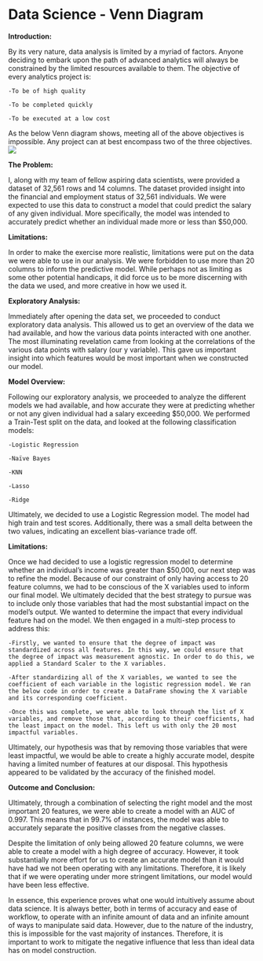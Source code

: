 # Data Science - Venn Diagram



**Introduction:**

By its very nature, data analysis is limited by a myriad of factors. Anyone deciding to embark upon the path of advanced analytics will always be constrained by the limited resources available to them.
The objective of every analytics project is:

    -To be of high quality
    
    -To be completed quickly
    
    -To be executed at a low cost
    
As the below Venn diagram shows, meeting all of the above objectives is impossible. Any project can at best encompass two of the three objectives.
![](https://berkonomics.com/wp-content/uploads/2015/11/goodfastcheap1-1.png)


**The Problem:**

I, along with my team of fellow aspiring data scientists, were provided a dataset of 32,561 rows and 14 columns. The dataset provided insight into the financial and employment status of 32,561 individuals. We were expected to use this data to construct a model that could predict the salary of any given individual. More specifically, the model was intended to accurately predict whether an individual made more or less than $50,000.
     
**Limitations:**

In order to make the exercise more realistic, limitations were put on the data we were able to use in our analysis. We were forbidden to use more than 20 columns to inform the predictive model. While perhaps not as limiting as some other potential handicaps, it did force us to be more discerning with the data we used, and more creative in how we used it.

**Exploratory Analysis:**

Immediately after opening the data set, we proceeded to conduct exploratory data analysis. This allowed us to get an overview of the data we had available, and how the various data points interacted with one another.
The most illuminating revelation came from looking at the correlations of the various data points with salary (our y variable). This gave us important insight into which features would be most important when we constructed our model.

**Model Overview:**

Following our exploratory analysis, we proceeded to analyze the different models we had available, and how accurate they were at predicting whether or not any given individual had a salary exceeding $50,000.
We performed a Train-Test split on the data, and looked at the following classification models:

    -Logistic Regression
    
    -Naïve Bayes
    
    -KNN
    
    -Lasso
    
    -Ridge
    
Ultimately, we decided to use a Logistic Regression model. The model had high train and test scores. Additionally, there was a small delta between the two values, indicating an excellent bias-variance trade off.

**Limitations:**

Once we had decided to use a logistic regression model to determine whether an individual’s income was greater than $50,000, our next step was to refine the model. Because of our constraint of only having access to 20 feature columns, we had to be conscious of the X variables used to inform our final model. We ultimately decided that the best strategy to pursue was to include only those variables that had the most substantial impact on the model’s output.
We wanted to determine the impact that every individual feature had on the model. We then engaged in a multi-step process to address this:

    -Firstly, we wanted to ensure that the degree of impact was standardized across all features. In this way, we could ensure that the degree of impact was measurement agnostic. In order to do this, we applied a Standard Scaler to the X variables.
    
    -After standardizing all of the X variables, we wanted to see the coefficient of each variable in the logistic regression model. We ran the below code in order to create a DataFrame showing the X variable and its corresponding coefficient.
    
    -Once this was complete, we were able to look through the list of X variables, and remove those that, according to their coefficients, had the least impact on the model. This left us with only the 20 most impactful variables.
    
Ultimately, our hypothesis was that by removing those variables that were least impactful, we would be able to create a highly accurate model, despite having a limited number of features at our disposal. This hypothesis appeared to be validated by the accuracy of the finished model.
        
**Outcome and Conclusion:**

Ultimately, through a combination of selecting the right model and the most important 20 features, we were able to create a model with an AUC of 0.997. This means that in 99.7% of instances, the model was able to accurately separate the positive classes from the negative classes.

Despite the limitation of only being allowed 20 feature columns, we were able to create a model with a high degree of accuracy. However, it took substantially more effort for us to create an accurate model than it would have had we not been operating with any limitations. Therefore, it is likely that if we were operating under more stringent limitations, our model would have been less effective.

In essence, this experience proves what one would intuitively assume about data science. It is always better, both in terms of accuracy and ease of workflow, to operate with an infinite amount of data and an infinite amount of ways to manipulate said data. However, due to the nature of the industry, this is impossible for the vast majority of instances. Therefore, it is important to work to mitigate the negative influence that less than ideal data has on model construction.




